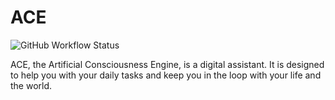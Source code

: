 # ACE

![GitHub Workflow Status](https://img.shields.io/github/workflow/status/equallywolf/ACE/continuous-integration)

ACE, the Artificial Consciousness Engine, is a digital assistant. It is designed to help you with your daily tasks and keep you in the loop with your life and the world.
